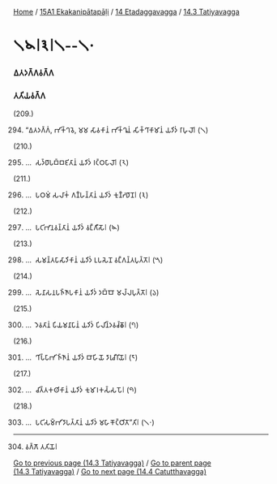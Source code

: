 
[Home](/) / [15A1 Ekakanipātapāḷi](/tipitaka/15A1.md) / [14 Etadaggavagga](/tipitaka/15A1/14.md) / [14.3 Tatiyavagga](/tipitaka/15A1/14/14.3.md)

# 𑁧𑁪𑁇𑁩𑁇𑁧--𑁧𑁦

### 𑀏𑀢𑀤𑀕𑁆𑀕𑀯𑀕𑁆𑀕

### 𑀢𑀢𑀺𑀬𑀯𑀕𑁆𑀕

(209.)

294. “𑀏𑀢𑀤𑀕𑁆𑀕𑀁, 𑀪𑀺𑀓𑁆𑀔𑀯𑁂, 𑀫𑀫 𑀲𑀸𑀯𑀓𑀸𑀦𑀁 𑀪𑀺𑀓𑁆𑀔𑀽𑀦𑀁 𑀲𑀺𑀓𑁆𑀔𑀸𑀓𑀸𑀫𑀸𑀦𑀁 𑀬𑀤𑀺𑀤𑀁 𑀭𑀸𑀳𑀼𑀮𑁄𑁇 (𑁧)

(210.)

295. …  𑀲𑀤𑁆𑀥𑀸𑀧𑀩𑁆𑀩𑀚𑀺𑀢𑀸𑀦𑀁 𑀬𑀤𑀺𑀤𑀁 𑀭𑀝𑁆𑀞𑀧𑀸𑀮𑁄𑁇 (𑁨)

(211.)

296. …  𑀧𑀞𑀫𑀁 𑀲𑀮𑀸𑀓𑀁 𑀕𑀡𑁆𑀳𑀦𑁆𑀢𑀸𑀦𑀁 𑀬𑀤𑀺𑀤𑀁 𑀓𑀼𑀡𑁆𑀟𑀥𑀸𑀦𑁄𑁇 (𑁩)

(212.)

297. …  𑀧𑀝𑀺𑀪𑀸𑀦𑀯𑀦𑁆𑀢𑀸𑀦𑀁 𑀬𑀤𑀺𑀤𑀁 𑀯𑀗𑁆𑀕𑀻𑀲𑁄𑁇 (𑁪)

(213.)

298. …  𑀲𑀫𑀦𑁆𑀢𑀧𑀸𑀲𑀸𑀤𑀺𑀓𑀸𑀦𑀁 𑀬𑀤𑀺𑀤𑀁 𑀉𑀧𑀲𑁂𑀦𑁄 𑀯𑀗𑁆𑀕𑀦𑁆𑀢𑀧𑀼𑀢𑁆𑀢𑁄𑁇 (𑁫)

(214.)

299. …  𑀲𑁂𑀦𑀸𑀲𑀦𑀧𑀜𑁆𑀜𑀸𑀧𑀓𑀸𑀦𑀁 𑀬𑀤𑀺𑀤𑀁 𑀤𑀩𑁆𑀩𑁄 𑀫𑀮𑁆𑀮𑀧𑀼𑀢𑁆𑀢𑁄𑁇 (𑁬)

(215.)

300. …  𑀤𑁂𑀯𑀢𑀸𑀦𑀁 𑀧𑀺𑀬𑀫𑀦𑀸𑀧𑀸𑀦𑀁 𑀬𑀤𑀺𑀤𑀁 𑀧𑀺𑀮𑀺𑀦𑁆𑀤𑀯𑀘𑁆𑀙𑁄𑁇 (𑁭)

(216.)

301. …  𑀔𑀺𑀧𑁆𑀧𑀸𑀪𑀺𑀜𑁆𑀜𑀸𑀦𑀁 𑀬𑀤𑀺𑀤𑀁 𑀩𑀸𑀳𑀺𑀬𑁄 𑀤𑀸𑀭𑀼𑀘𑀻𑀭𑀺𑀬𑁄𑁇 (𑁮)

(217.)

302. …  𑀘𑀺𑀢𑁆𑀢𑀓𑀣𑀺𑀓𑀸𑀦𑀁 𑀬𑀤𑀺𑀤𑀁 𑀓𑀼𑀫𑀸𑀭𑀓𑀲𑁆𑀲𑀧𑁄𑁇 (𑁯)

(218.)

303. …  𑀧𑀝𑀺𑀲𑀫𑁆𑀪𑀺𑀤𑀸𑀧𑀢𑁆𑀢𑀸𑀦𑀁 𑀬𑀤𑀺𑀤𑀁 𑀫𑀳𑀸𑀓𑁄𑀝𑁆𑀞𑀺𑀢𑁄”𑀢𑀺𑁇 (𑁧𑁦)

---

304. 𑀯𑀕𑁆𑀕𑁄 𑀢𑀢𑀺𑀬𑁄𑁇



[Go to previous page (14.3 Tatiyavagga)](/tipitaka/15A1/14/14.3.md) / [Go to parent page (14.3 Tatiyavagga)](/tipitaka/15A1/14/14.3.md) / [Go to next page (14.4 Catutthavagga)](/tipitaka/15A1/14/14.4.md)


